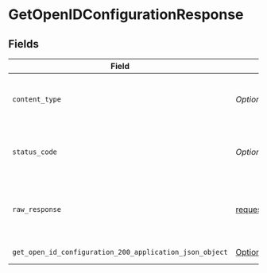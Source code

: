 # GetOpenIDConfigurationResponse


## Fields

| Field                                                                                                                                    | Type                                                                                                                                     | Required                                                                                                                                 | Description                                                                                                                              |
| ---------------------------------------------------------------------------------------------------------------------------------------- | ---------------------------------------------------------------------------------------------------------------------------------------- | ---------------------------------------------------------------------------------------------------------------------------------------- | ---------------------------------------------------------------------------------------------------------------------------------------- |
| `content_type`                                                                                                                           | *Optional[str]*                                                                                                                          | :heavy_check_mark:                                                                                                                       | HTTP response content type for this operation                                                                                            |
| `status_code`                                                                                                                            | *Optional[int]*                                                                                                                          | :heavy_check_mark:                                                                                                                       | HTTP response status code for this operation                                                                                             |
| `raw_response`                                                                                                                           | [requests.Response](https://requests.readthedocs.io/en/latest/api/#requests.Response)                                                    | :heavy_minus_sign:                                                                                                                       | Raw HTTP response; suitable for custom response parsing                                                                                  |
| `get_open_id_configuration_200_application_json_object`                                                                                  | [Optional[operations.GetOpenIDConfiguration200ApplicationJSON]](undefined/models/operations/getopenidconfiguration200applicationjson.md) | :heavy_minus_sign:                                                                                                                       | OpenID Configuration                                                                                                                     |